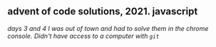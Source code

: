 ## advent of code solutions, 2021. javascript

_days 3 and 4 I was out of town and had to solve them in the chrome console. Didn't have access to a computer with `git`_
